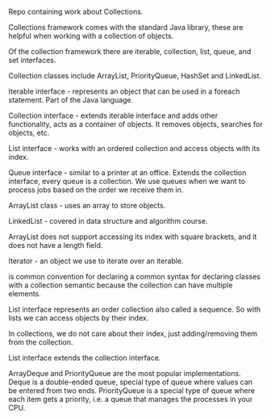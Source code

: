 Repo containing work about Collections.

Collections framework comes with the standard Java library, these are helpful when working with a collection of
objects.

Of the collection framework there are iterable, collection, list, queue, and set interfaces.

Collection classes include ArrayList, PriorityQueue, HashSet and LinkedList.  

Iterable interface - represents an object that can be used in a foreach statement. Part of the Java language. 

Collection interface - extends iterable interface and adds other functionality, acts as a container of objects. 
It removes objects, searches for objects, etc.

List interface - works with an ordered collection and access objects with its index.

Queue interface - similar to a printer at an office. Extends the collection interface, every queue is a collection.
We use queues when we want to process jobs based on the order we receive them in.

ArrayList class - uses an array to store objects.

LinkedList - covered in data structure and algorithm course.

ArrayList does not support accessing its index with square brackets, and it does not have a length field.

Iterator - an object we use to iterate over an iterable. 

<E> is common convention for declaring a common syntax for declaring classes with a collection semantic because the collection can have multiple elements. 

List interface represents an order collection also called a sequence. So with lists we can access objects by their index.

In collections, we do not care about their index, just adding/removing them from the collection.

List interface extends the collection interface.

ArrayDeque and PriorityQueue are the most popular implementations. Deque is a double-ended queue, special type of queue where values can be entered from two
ends.  PriorityQueue is a special type of queue where each item gets a priority, i.e. a queue that manages the processes in your CPU.






